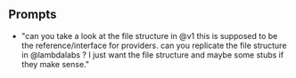 

## Prompts
- "can you take a look at the file structure in @v1 this is supposed to be the reference/interface for providers. can you replicate the file structure in @lambdalabs ? I just want the file structure and maybe some stubs if they make sense."